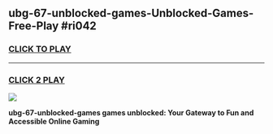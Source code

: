 
## ubg-67-unblocked-games-Unblocked-Games-Free-Play #ri042
<h3>
<a href="https://us.freeplayer.one?title=ubg-67-unblocked-games&ref=9M">CLICK TO PLAY</a></h3>
<hr>

<h3>
<a href="https://us.freeplayer.one?title=ubg-67-unblocked-games&ref=9M">CLICK 2 PLAY</a>
  
</h3>

<a href="https://us.freeplayer.one?title=ubg-67-unblocked-games&ref=9M"><img src="https://clearcache.store/games.png"></a>


**ubg-67-unblocked-games games unblocked: Your Gateway to Fun and Accessible Online Gaming**
